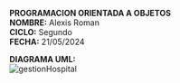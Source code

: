 **PROGRAMACION ORIENTADA A OBJETOS**  
**NOMBRE:** Alexis Roman  
**CICLO:** Segundo  
**FECHA:** 21/05/2024  

**DIAGRAMA UML:**  
![gestionHospital](https://github.com/vinirmn007/Gestion-Hospital/assets/166523266/1ad7d764-c26b-4827-9585-13a58dd0d667)

